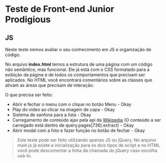 # Teste de Front-end Junior Prodigious

## JS

Neste teste iremos avaliar o seu conhecimento em JS e organização de código.

No arquivo **index.html** temos a estrutura de uma página com um código não semântico, mas funcional. Ele já está com o CSS formatado para a exibição da página e de todos os comportamentos que precisam ser aplicados. No HTML você encontrará comentários sobre as classes que ativam as áreas que precisam de interação.

O que precisa ser feito:
* Abrir e fechar o menu com o clique no botão Menu - Okay
* Play do vídeo ao clicar na imagem de capa - Okay
* Sistema de sanfona para a lista - Okay
* Carregamento de conteúdo ajax pela api da [Wikipedia](https://en.wikipedia.org/w/api.php?format=json&action=query&prop=extracts&exintro&explaintext&redirects=1&titles=Alber%20Einstein) (O conteúdo a ser carregado está dentro de query.pages[736].extract) - Okay 
* Abrir modal com a foto e fazer função no botão de fechar - Okay

> Este teste pode ser feito utilizando apenas JS ou jQuery. No arquivo main.js já existe a inicialização para os dois tipos de script e no HTML você pode descomentar a linha da chamada do jQuery caso escolha usá-lo.
